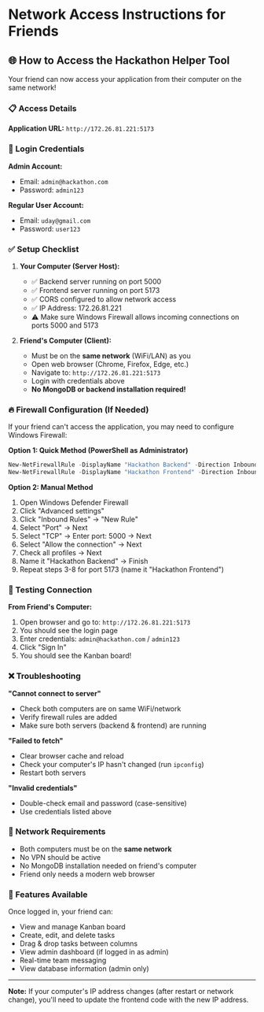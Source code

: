 # Network Access Instructions for Friends

## 🌐 How to Access the Hackathon Helper Tool

Your friend can now access your application from their computer on the same network!

### 📋 Access Details

**Application URL:** `http://172.26.81.221:5173`

### 🔐 Login Credentials

**Admin Account:**
- Email: `admin@hackathon.com`
- Password: `admin123`

**Regular User Account:**
- Email: `uday@gmail.com`
- Password: `user123`

### ✅ Setup Checklist

1. **Your Computer (Server Host):**
   - ✅ Backend server running on port 5000
   - ✅ Frontend server running on port 5173
   - ✅ CORS configured to allow network access
   - ✅ IP Address: 172.26.81.221
   - ⚠️ Make sure Windows Firewall allows incoming connections on ports 5000 and 5173

2. **Friend's Computer (Client):**
   - Must be on the **same network** (WiFi/LAN) as you
   - Open web browser (Chrome, Firefox, Edge, etc.)
   - Navigate to: `http://172.26.81.221:5173`
   - Login with credentials above
   - **No MongoDB or backend installation required!**

### 🔥 Firewall Configuration (If Needed)

If your friend can't access the application, you may need to configure Windows Firewall:

**Option 1: Quick Method (PowerShell as Administrator)**
```powershell
New-NetFirewallRule -DisplayName "Hackathon Backend" -Direction Inbound -LocalPort 5000 -Protocol TCP -Action Allow
New-NetFirewallRule -DisplayName "Hackathon Frontend" -Direction Inbound -LocalPort 5173 -Protocol TCP -Action Allow
```

**Option 2: Manual Method**
1. Open Windows Defender Firewall
2. Click "Advanced settings"
3. Click "Inbound Rules" → "New Rule"
4. Select "Port" → Next
5. Select "TCP" → Enter port: 5000 → Next
6. Select "Allow the connection" → Next
7. Check all profiles → Next
8. Name it "Hackathon Backend" → Finish
9. Repeat steps 3-8 for port 5173 (name it "Hackathon Frontend")

### 🧪 Testing Connection

**From Friend's Computer:**
1. Open browser and go to: `http://172.26.81.221:5173`
2. You should see the login page
3. Enter credentials: `admin@hackathon.com` / `admin123`
4. Click "Sign In"
5. You should see the Kanban board!

### ❌ Troubleshooting

**"Cannot connect to server"**
- Check both computers are on same WiFi/network
- Verify firewall rules are added
- Make sure both servers (backend & frontend) are running

**"Failed to fetch"**
- Clear browser cache and reload
- Check your computer's IP hasn't changed (run `ipconfig`)
- Restart both servers

**"Invalid credentials"**
- Double-check email and password (case-sensitive)
- Use credentials listed above

### 📱 Network Requirements

- Both computers must be on the **same network**
- No VPN should be active
- No MongoDB installation needed on friend's computer
- Friend only needs a modern web browser

### 🚀 Features Available

Once logged in, your friend can:
- View and manage Kanban board
- Create, edit, and delete tasks
- Drag & drop tasks between columns
- View admin dashboard (if logged in as admin)
- Real-time team messaging
- View database information (admin only)

---

**Note:** If your computer's IP address changes (after restart or network change), you'll need to update the frontend code with the new IP address.
